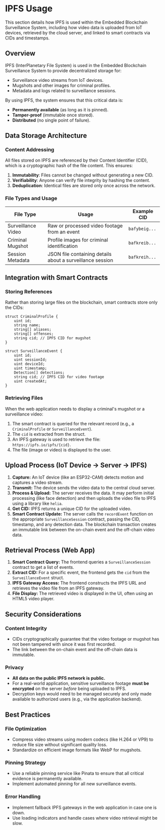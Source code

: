 # IPFS Usage

This section details how IPFS is used within the Embedded Blockchain Surveillance System, including how video data is uploaded from IoT devices, retrieved by the cloud server, and linked to smart contracts via CIDs and timestamps.

## Overview

IPFS (InterPlanetary File System) is used in the Embedded Blockchain Surveillance System to provide decentralized storage for:

- Surveillance video streams from IoT devices.
- Mugshots and other images for criminal profiles.
- Metadata and logs related to surveillance sessions.

By using IPFS, the system ensures that this critical data is:
- **Permanently available** (as long as it is pinned).
- **Tamper-proof** (immutable once stored).
- **Distributed** (no single point of failure).

## Data Storage Architecture

### Content Addressing

All files stored on IPFS are referenced by their Content Identifier (CID), which is a cryptographic hash of the file content. This ensures:

1.  **Immutability**: Files cannot be changed without generating a new CID.
2.  **Verifiability**: Anyone can verify file integrity by hashing the content.
3.  **Deduplication**: Identical files are stored only once across the network.

### File Types and Usage

| File Type | Usage | Example CID |
|---|---|---|
| Surveillance Video | Raw or processed video footage from an event | `bafybeig...` |
| Criminal Mugshot | Profile images for criminal identification | `bafkreib...` |
| Session Metadata | JSON file containing details about a surveillance session | `bafkreih...` |

## Integration with Smart Contracts

### Storing References

Rather than storing large files on the blockchain, smart contracts store only the CIDs:

```solidity
struct CriminalProfile {
    uint id;
    string name;
    string[] aliases;
    string[] offenses;
    string cid; // IPFS CID for mugshot
}

struct SurveillanceEvent {
    uint id;
    uint sessionId;
    uint deviceId;
    uint timestamp;
    Detection[] detections;
    string cid; // IPFS CID for video footage
    uint createdAt;
}
```

### Retrieving Files

When the web application needs to display a criminal's mugshot or a surveillance video:

1.  The smart contract is queried for the relevant record (e.g., a `CriminalProfile` or `SurveillanceEvent`).
2.  The `cid` is extracted from the struct.
3.  An IPFS gateway is used to retrieve the file: `https://ipfs.io/ipfs/{cid}`.
4.  The file (image or video) is displayed to the user.

## Upload Process (IoT Device -> Server -> IPFS)

1.  **Capture:** An IoT device (like an ESP32-CAM) detects motion and captures a video stream.
2.  **Transmit:** The device sends the video data to the central cloud server.
3.  **Process & Upload:** The server receives the data. It may perform initial processing (like face detection) and then uploads the video file to IPFS using a library like `helia`.
4.  **Get CID:** IPFS returns a unique CID for the uploaded video.
5.  **Smart Contract Update:** The server calls the `recordEvent` function on the appropriate `SurveillanceSession` contract, passing the CID, timestamp, and any detection data. The blockchain transaction creates an immutable link between the on-chain event and the off-chain video data.

## Retrieval Process (Web App)

1.  **Smart Contract Query:** The frontend queries a `SurveillanceSession` contract to get a list of events.
2.  **Extract CID:** For a specific event, the frontend gets the `cid` from the `SurveillanceEvent` struct.
3.  **IPFS Gateway Access:** The frontend constructs the IPFS URL and retrieves the video file from an IPFS gateway.
4.  **File Display:** The retrieved video is displayed in the UI, often using an HTML5 video player.

## Security Considerations

### Content Integrity
- CIDs cryptographically guarantee that the video footage or mugshot has not been tampered with since it was first recorded.
- The link between the on-chain event and the off-chain data is immutable.

### Privacy
- **All data on the public IPFS network is public.**
- For a real-world application, sensitive surveillance footage **must be encrypted** on the server *before* being uploaded to IPFS.
- Decryption keys would need to be managed securely and only made available to authorized users (e.g., via the application backend).

## Best Practices

### File Optimization
- Compress video streams using modern codecs (like H.264 or VP9) to reduce file size without significant quality loss.
- Standardize on efficient image formats like WebP for mugshots.

### Pinning Strategy
- Use a reliable pinning service like Pinata to ensure that all critical evidence is permanently available.
- Implement automated pinning for all new surveillance events.

### Error Handling
- Implement fallback IPFS gateways in the web application in case one is down.
- Use loading indicators and handle cases where video retrieval might be slow.
